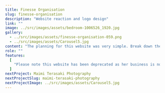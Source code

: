 ```yaml
---
title: Finesse Organisation
slug: finesse-organisation
description: "Website reaction and logo design"
link: ""
image: ../src/images/assets/bedroom-1006526_1920.jpg
gallery:
  - ../src/images/assets/finesse-organisation-059.png
  - ../src/images/assets/Carousel5.jpg
content: "The planning for this website was very simple. Break down the pages of content into separate parts with pictures, backgrounds and animation. I integrated MailChimp for automation and easy email marketing, as well as social media sharing.Please note this website has been deprecated as her business is now closed."
role: ""
features:
  [
    "Please note this website has been deprecated as her business is now closed. The website is now being hosted on my Guthub pages.",
  ]
nextProject: Maimi Terasaki Photography
nextProjectSlug: maimi-terasaki-photography
nextProjectImage: ../src/images/assets/Carousel5.jpg
---
```

